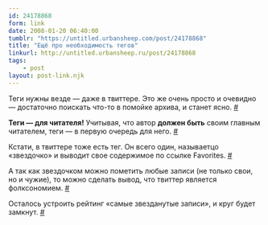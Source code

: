 ```yaml
---
id: 24178868
form: link
date: 2008-01-20 06:40:00
tumblr: "https://untitled.urbansheep.com/post/24178868"
title: "Ещё про необходимость тегов"
linkurl: http://untitled.urbansheep.ru/post/24178868
tags:
    - post
layout: post-link.njk
---
```

<p>Теги нужны везде — даже в твиттере. Это же очень просто и очевидно — достаточно поискать что-то в помойке архива, и станет ясно. <a href="http://twitter.com/urbansheep/statuses/618614292">#</a></p>

<p><strong>Теги — для читателя!</strong> Учитывая, что автор <strong>должен быть</strong> своим главным читателем, теги — в первую очередь для него. <a href="http://twitter.com/urbansheep/statuses/618616992">#</a></p>

<p>Кстати, в твиттере тоже есть тег. Он всего один, называетцо «звездочко» и выводит свое содержимое по ссылке Favorites. <a href="http://twitter.com/urbansheep/statuses/619780352">#</a></p>

<p>А так как звездочком можно пометить любые записи (не только свои, но и чужие), то можно сделать вывод, что твиттер является фолксономием. <a href="http://twitter.com/urbansheep/statuses/619782742">#</a></p>

<p>Осталось устроить рейтинг «самые звезданутые записи», и круг будет замкнут. <a href="http://twitter.com/urbansheep/statuses/619784012">#</a></p>
